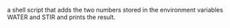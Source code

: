  a shell script that adds the two numbers stored in the environment variables WATER and STIR and prints the result.
